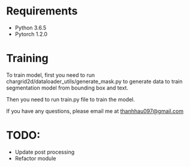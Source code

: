 # Requirements
- Python 3.6.5
- Pytorch 1.2.0

# Training 
To train model, first you need to run chargrid2d/dataloader_utils/generate_mask.py to generate data to train segmentation model from bounding box and text.

Then you need to run train.py file to train the model.

If you have any questions, please email me at thanhhau097@gmail.com

# TODO: 
- Update post processing
- Refactor module
